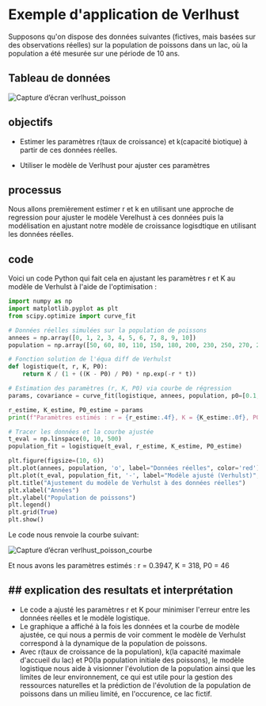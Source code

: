 
# Exemple d'application de Verlhust

Supposons qu'on dispose des données suivantes (fictives, mais basées sur des observations réelles) sur la population de poissons dans un lac, où la population a été mesurée sur une période de 10 ans. 




## Tableau de données
![Capture d’écran verlhust_poisson](https://github.com/user-attachments/assets/682064dc-13e6-449c-b956-d1aa6c03db8d)


## objectifs
* Estimer les paramètres r(taux de croissance) et k(capacité biotique) à partir de ces données réelles. 

* Utiliser le modèle de Verlhust pour ajuster ces paramètres

## processus
Nous allons premièrement estimer r et k en utilisant une approche de regression pour ajuster le modèle Verelhust à ces données puis la modélisation en ajustant notre modèle de croissance logisdtique en utilisant les données réelles. 

## code
Voici un code Python qui fait cela en ajustant les paramètres r et K au modèle de Verhulst à l'aide de l'optimisation :


```python 
import numpy as np
import matplotlib.pyplot as plt
from scipy.optimize import curve_fit

# Données réelles simulées sur la population de poissons
annees = np.array([0, 1, 2, 3, 4, 5, 6, 7, 8, 9, 10])
population = np.array([50, 60, 80, 110, 150, 180, 200, 230, 250, 270, 290])

# Fonction solution de l'équa diff de Verhulst
def logistique(t, r, K, P0):
    return K / (1 + ((K - P0) / P0) * np.exp(-r * t))

# Estimation des paramètres (r, K, P0) via courbe de régression
params, covariance = curve_fit(logistique, annees, population, p0=[0.1, 500, 50])

r_estime, K_estime, P0_estime = params
print(f"Paramètres estimés : r = {r_estime:.4f}, K = {K_estime:.0f}, P0 = {P0_estime:.0f}")

# Tracer les données et la courbe ajustée
t_eval = np.linspace(0, 10, 500)
population_fit = logistique(t_eval, r_estime, K_estime, P0_estime)

plt.figure(figsize=(10, 6))
plt.plot(annees, population, 'o', label="Données réelles", color='red')
plt.plot(t_eval, population_fit, '-', label="Modèle ajusté (Verhulst)", color='blue')
plt.title("Ajustement du modèle de Verhulst à des données réelles")
plt.xlabel("Années")
plt.ylabel("Population de poissons")
plt.legend()
plt.grid(True)
plt.show()
```

Le code nous renvoie la courbe suivant: 

![Capture d’écran verlhust_poisson_courbe](https://github.com/user-attachments/assets/735297c4-fa09-4230-a19e-aa056685ad7c)

Et nous avons les paramètres estimés : r = 0.3947, K = 318, P0 = 46


## ## explication des resultats et interprétation

* Le code a ajusté les paramètres r et K pour minimiser l'erreur entre les données réelles et le modèle logistique. 
* Le graphique a affiché à la fois les données et la courbe de modèle ajustée, ce qui nous a permis de voir comment le modèle de Verhulst correspond à la dynamique de la population de poissons.
* Avec r(taux de croissance de la population), k(la capacité maximale d'accueil du lac) et P0(la population initiale des poissons), le modèle logistique nous aide à visionner l'évolution de la population ainsi que les limites de leur environnement, ce qui est utile pour la gestion des ressources naturelles et la prédiction de l'évolution de la population de poissons dans un milieu limité, en l'occurence, ce lac fictif. 
